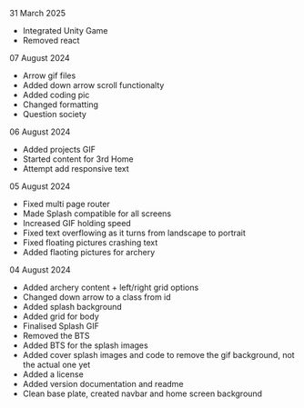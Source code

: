 31 March 2025
- Integrated Unity Game
- Removed react

07 August 2024
- Arrow gif files
- Added down arrow scroll functionalty
- Added coding pic
- Changed formatting
- Question society

06 August 2024
- Added projects GIF
- Started content for 3rd Home
- Attempt add responsive text

05 August 2024
- Fixed multi page router
- Made Splash compatible for all screens
- Increased GIF holding speed
- Fixed text overflowing as it turns from landscape to portrait
- Fixed floating pictures crashing text
- Added flaoting pictures for archery

04 August 2024
- Added archery content + left/right grid options
- Changed down arrow to a class from id
- Added splash background
- Added grid for body
- Finalised Splash GIF
- Removed the BTS
- Added BTS for the splash images
- Added cover splash images and code to remove the gif background, not the actual one yet
- Added a license
- Added version documentation and readme
- Clean base plate, created navbar and home screen background